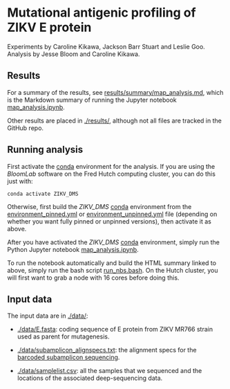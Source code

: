 # Mutational antigenic profiling of ZIKV E protein
Experiments by Caroline Kikawa, Jackson Barr Stuart and Leslie Goo.
Analysis by Jesse Bloom and Caroline Kikawa.

## Results
For a summary of the results, see [results/summary/map_analysis.md](results/summary/map_analysis.md), which is the Markdown summary of running the Jupyter notebook [map_analysis.ipynb](map_analysis.ipynb).

Other results are placed in [./results/](results), although not all files are tracked in the GitHub repo.

## Running analysis
First activate the [conda](https://docs.conda.io/projects/conda/en/latest/index.html) environment for the analysis.
If you are using the *BloomLab* software on the Fred Hutch computing cluster, you can do this just with:

    conda activate ZIKV_DMS

Otherwise, first build the *ZIKV_DMS* [conda](https://docs.conda.io/projects/conda/en/latest/index.html) environment from the [environment_pinned.yml](environment_pinned.yml) or [environment_unpinned.yml](environment_unpinned.yml) file (depending on whether you want fully pinned or unpinned versions), then activate it as above.

After you have activated the *ZIKV_DMS* [conda](https://docs.conda.io/projects/conda/en/latest/index.html) environment, simply run the Python Jupyter notebook [map_analysis.ipynb](map_analysis.ipynb).

To run the notebook automatically and build the HTML summary linked to above, simply run the bash script [run_nbs.bash](run_nbs.bash).
On the Hutch cluster, you will first want to grab a node with 16 cores before doing this.

## Input data
The input data are in [./data/](data):

 - [./data/E.fasta](data/E.fasta): coding sequence of E protein from ZIKV MR766 strain used as parent for mutagenesis.

 - [./data/subamplicon_alignspecs.txt](data/subamplicon_alignspecs.txt): the alignment specs for the [barcoded subamplicon sequencing](https://jbloomlab.github.io/dms_tools2/bcsubamp.html).

 - [./data/samplelist.csv](data/samplelist.csv): all the samples that we sequenced and the locations of the associated deep-sequencing data.
